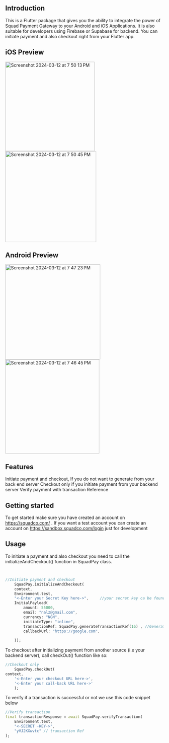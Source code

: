 ## Introduction
This is a Flutter package  that gives you the ability to integrate the
power of Squad Payment Gateway to your Android and iOS Applications. 
It is also suitable for developers using Firebase or Supabase for backend. 
You can initiate payment and also checkout right from your Flutter app.

## iOS Preview
<img width="284" alt="Screenshot 2024-03-12 at 7 50 13 PM" src="https://github.com/Joezzy/flutter_squad_sdk/assets/48259356/01f8cc0c-482c-4799-aa16-88ec44ce8649">
<img width="289" alt="Screenshot 2024-03-12 at 7 50 45 PM" src="https://github.com/Joezzy/flutter_squad_sdk/assets/48259356/c4e75e10-e66f-4d8c-8bd3-e50b044e6122">

## Android Preview
<img width="302" alt="Screenshot 2024-03-12 at 7 47 23 PM" src="https://github.com/Joezzy/flutter_squad_sdk/assets/48259356/da24933b-5ab0-405d-8e55-f55632e80ed6">
<img width="299" alt="Screenshot 2024-03-12 at 7 46 45 PM" src="https://github.com/Joezzy/flutter_squad_sdk/assets/48259356/67707f1b-976c-4c81-af50-89c5263a2631">



## Features

Initiate payment and checkout, If you do not want to generate from your back end server
Checkout only if you initiate payment from your backend server
Verify payment with transaction Reference

## Getting started

To get started make sure you have created an account on https://squadco.com/ . If you want a test account you can create an account on https://sandbox.squadco.com/login just for development

## Usage

To initiate a payment and also checkout you need to call the  initializeAndCheckout() function in SquadPay class.

```dart


//Initiate payment and checkout
    SquadPay.initializeAndCheckout(
    context, 
    Environment.test, 
    "<-Enter your Secret Key here->",     //your secret key ca be found on your squadco.com dashboard
    InitialPayload(
        amount: 55000,
        email: "nalz@gmail.com",
        currency: "NGN",
        initiateType: "inline",
        transactionRef: SquadPay.generateTransactionRef(16) , //Generate random transaction reference
        callbackUrl: "https://google.com",
        
    ));
```


To checkout after initializing payment from another source (i.e your backend server), call checkOut() function like so:

```dart
//Checkout only
    SquadPay.checkOut(
context,
    '<-Enter your checkout URL here->',
    '<-Enter your call-back URL here->'
    );    
```

To verify if a transaction is successful or not we use this code snippet below
```dart
//Verify transaction 
final transactionResponse = await SquadPay.verifyTransaction(
    Environment.test,
    "<-SECRET -KEY->",
    "yVJ2KXwvtc" // transaction Ref
);  

```




